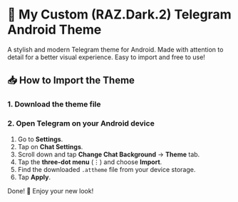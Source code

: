 # 🌙 My Custom (RAZ.Dark.2) Telegram Android Theme

A stylish and modern Telegram theme for Android. Made with attention to detail for a better visual experience. Easy to import and free to use!


## 📥 How to Import the Theme

### 1. Download the theme file

### 2. Open Telegram on your Android device

1. Go to **Settings**.
2. Tap on **Chat Settings**.
3. Scroll down and tap **Change Chat Background** → **Theme** tab.
4. Tap the **three-dot menu** (⋮) and choose **Import**.
5. Find the downloaded `.attheme` file from your device storage.
6. Tap **Apply**.

Done! 🎉 Enjoy your new look!
